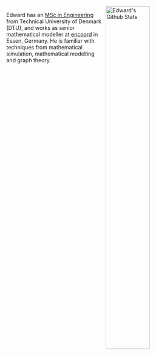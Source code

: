 <img align="right" alt="Edward's Github Stats" width="48%" src="https://github-readme-stats.vercel.app/api?username=edxu96&count_private=true&show_icons=true&hide_title=true&icon_color=7793cc&title_color=7793cc&text_color=595858&bg_color=ffffff" />

Edward has an [MSc in Engineering](https://www.dtu.dk/english/education/graduate/msc-programmes/sustainable-energy-systems/study-lines/energy-systems-analysis) from Technical University of Denmark (DTU), and works as senior mathematical modeller at [encoord](https://www.encoord.com/) in Essen, Germany. He is familiar with techniques from mathematical simulation, mathematical modelling and graph theory.

